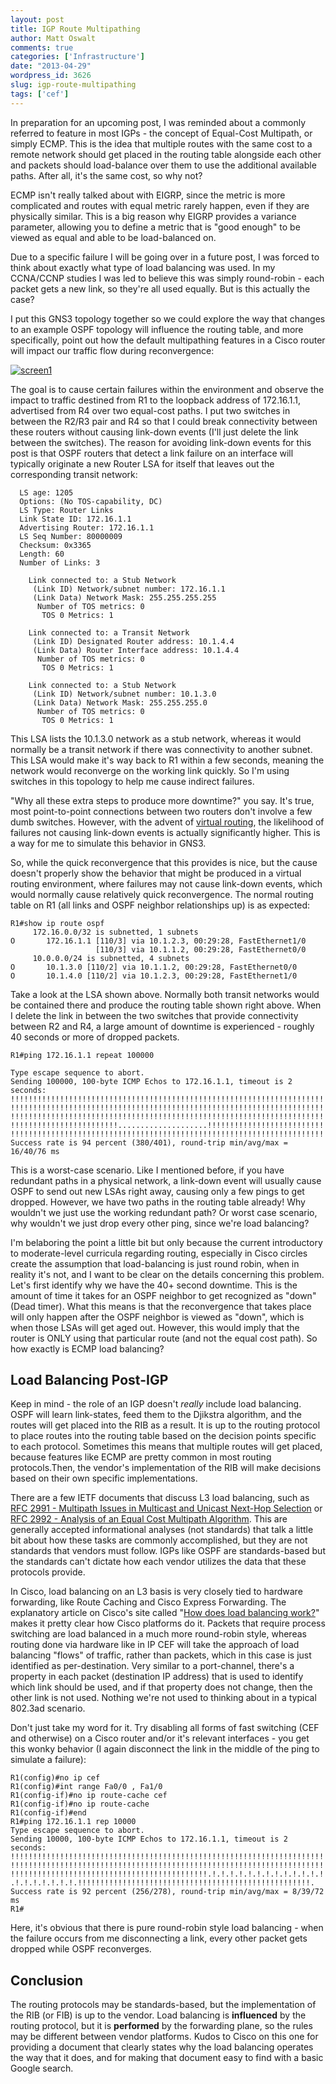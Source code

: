 ```yaml
---
layout: post
title: IGP Route Multipathing
author: Matt Oswalt
comments: true
categories: ['Infrastructure']
date: "2013-04-29"
wordpress_id: 3626
slug: igp-route-multipathing
tags: ['cef']
---
```



In preparation for an upcoming post, I was reminded about a commonly referred to feature in most IGPs - the concept of Equal-Cost Multipath, or simply ECMP. This is the idea that multiple routes with the same cost to a remote network should get placed in the routing table alongside each other and packets should load-balance over them to use the additional available paths. After all, it's the same cost, so why not?

ECMP isn't really talked about with EIGRP, since the metric is more complicated and routes with equal metric rarely happen, even if they are physically similar. This is a big reason why EIGRP provides a variance parameter, allowing you to define a metric that is "good enough" to be viewed as equal and able to be load-balanced on.

Due to a specific failure I will be going over in a future post, I was forced to think about exactly what type of load balancing was used. In my CCNA/CCNP studies I was led to believe this was simply round-robin - each packet gets a new link, so they're all used equally. But is this actually the case?

I put this GNS3 topology together so we could explore the way that changes to an example OSPF topology will influence the routing table, and more specifically, point out how the default multipathing features in a Cisco router will impact our traffic flow during reconvergence:

[![screen1](/assets/2013/04/screen12.png)](/assets/2013/04/screen12.png)

The goal is to cause certain failures within the environment and observe the impact to traffic destined from R1 to the loopback address of 172.16.1.1, advertised from R4 over two equal-cost paths. I put two switches in between the R2/R3 pair and R4 so that I could break connectivity between these routers without causing link-down events (I'll just delete the link between the switches). The reason for avoiding link-down events for this post is that OSPF routers that detect a link failure on an interface will typically originate a new Router LSA for itself that leaves out the corresponding transit network:

      LS age: 1205
      Options: (No TOS-capability, DC)
      LS Type: Router Links
      Link State ID: 172.16.1.1
      Advertising Router: 172.16.1.1
      LS Seq Number: 80000009
      Checksum: 0x3365
      Length: 60
      Number of Links: 3
    
        Link connected to: a Stub Network
         (Link ID) Network/subnet number: 172.16.1.1
         (Link Data) Network Mask: 255.255.255.255
          Number of TOS metrics: 0
           TOS 0 Metrics: 1
    
        Link connected to: a Transit Network
         (Link ID) Designated Router address: 10.1.4.4
         (Link Data) Router Interface address: 10.1.4.4
          Number of TOS metrics: 0
           TOS 0 Metrics: 1
    
        Link connected to: a Stub Network
         (Link ID) Network/subnet number: 10.1.3.0
         (Link Data) Network Mask: 255.255.255.0
          Number of TOS metrics: 0
           TOS 0 Metrics: 1

This LSA lists the 10.1.3.0 network as a stub network, whereas it would normally be a transit network if there was connectivity to another subnet. This LSA would make it's way back to R1 within a few seconds, meaning the network would reconverge on the working link quickly. So I'm using switches in this topology to help me cause indirect failures.

"Why all these extra steps to produce more downtime?" you say. It's true, most point-to-point connections between two routers don't involve a few dumb switches. However, with the advent of [virtual routing](https://oswalt.dev/2013/04/virtual-routing-part-1-csr-1000v-first-glance/), the likelihood of failures not causing link-down events is actually significantly higher. This is a way for me to simulate this behavior in GNS3.

So, while the quick reconvergence that this provides is nice, but the cause doesn't properly show the behavior that might be produced in a virtual routing environment, where failures may not cause link-down events, which would normally cause relatively quick reconvergence.
The normal routing table on R1 (all links and OSPF neighbor relationships up) is as expected:

    R1#show ip route ospf
         172.16.0.0/32 is subnetted, 1 subnets
    O       172.16.1.1 [110/3] via 10.1.2.3, 00:29:28, FastEthernet1/0
                       [110/3] via 10.1.1.2, 00:29:28, FastEthernet0/0
         10.0.0.0/24 is subnetted, 4 subnets
    O       10.1.3.0 [110/2] via 10.1.1.2, 00:29:28, FastEthernet0/0
    O       10.1.4.0 [110/2] via 10.1.2.3, 00:29:28, FastEthernet1/0

Take a look at the LSA shown above. Normally both transit networks would be contained there and produce the routing table shown right above. When I delete the link in between the two switches that provide connectivity between R2 and R4, a large amount of downtime is experienced - roughly 40 seconds or more of dropped packets.
    
    R1#ping 172.16.1.1 repeat 100000
    
    Type escape sequence to abort.
    Sending 100000, 100-byte ICMP Echos to 172.16.1.1, timeout is 2 seconds:
    !!!!!!!!!!!!!!!!!!!!!!!!!!!!!!!!!!!!!!!!!!!!!!!!!!!!!!!!!!!!!!!!!!!!!!
    !!!!!!!!!!!!!!!!!!!!!!!!!!!!!!!!!!!!!!!!!!!!!!!!!!!!!!!!!!!!!!!!!!!!!!
    !!!!!!!!!!!!!!!!!!!!!!!!!!!!!!!!!!!!!!!!!!!!!!!!!!!!!!!!!!!!!!!!!!!!!!
    !!!!!!!!!!!!!!!!!!!!!!!!....................!!!!!!!!!!!!!!!!!!!!!!!!!!
    !!!!!!!!!!!!!!!!!!!!!!!!!!!!!!!!!!!!!!!!!!!!!!!!!!!!!!!!!!!!!!!!!!!!!!
    Success rate is 94 percent (380/401), round-trip min/avg/max = 16/40/76 ms

This is a worst-case scenario. Like I mentioned before, if you have redundant paths in a physical network, a link-down event will usually cause OSPF to send out new LSAs right away, causing only a few pings to get dropped. However, we have two paths in the routing table already! Why wouldn't we just use the working redundant path? Or worst case scenario, why wouldn't we just drop every other ping, since we're load balancing?

I'm belaboring the point a little bit but only because the current introductory to moderate-level curricula regarding routing, especially in Cisco circles create the assumption that load-balancing is just round robin, when in reality it's not, and I want to be clear on the details concerning this problem. Let's first identify why we have the 40+ second downtime. This is the amount of time it takes for an OSPF neighbor to get recognized as "down" (Dead timer). What this means is that the reconvergence that takes place will only happen after the OSPF neighbor is viewed as "down", which is when those LSAs will get aged out. However, this would imply that the router is ONLY using that particular route (and not the equal cost path). So how exactly is ECMP load balancing?

## Load Balancing Post-IGP

Keep in mind - the role of an IGP doesn't *really* include load balancing. OSPF will learn link-states, feed them to the Djikstra algorithm, and the routes will get placed into the RIB as a result. It is up to the routing protocol to place routes into the routing table based on the decision points specific to each protocol. Sometimes this means that multiple routes will get placed, because features like ECMP are pretty common in most routing protocols.Then, the vendor's implementation of the RIB will make decisions based on their own specific implementations.

There are a few IETF documents that discuss L3 load balancing, such as [RFC 2991 - Multipath Issues in Multicast and Unicast Next-Hop Selection](http://tools.ietf.org/html/rfc2991) or [RFC 2992 - Analysis of an Equal Cost Multipath Algorithm](http://tools.ietf.org/html/rfc2992). This are generally accepted informational analyses (not standards) that talk a little bit about how these tasks are commonly accomplished, but they are not standards that vendors must follow. IGPs like OSPF are standards-based but the standards can't dictate how each vendor utilizes the data that these protocols provide.

In Cisco, load balancing on an L3 basis is very closely tied to hardware forwarding, like Route Caching and Cisco Express Forwarding. The explanatory article on Cisco's site called "[How does load balancing work?](http://www.cisco.com/en/US/tech/tk365/technologies_tech_note09186a0080094820.shtml)" makes it pretty clear how Cisco platforms do it. Packets that require process switching are load balanced in a much more round-robin style, whereas routing done via hardware like in IP CEF will take the approach of load balancing "flows" of traffic, rather than packets, which in this case is just identified as per-destination. Very similar to a port-channel, there's a property in each packet (destination IP address) that is used to identify which link should be used, and if that property does not change, then the other link is not used. Nothing we're not used to thinking about in a typical 802.3ad scenario.

Don't just take my word for it. Try disabling all forms of fast switching (CEF and otherwise) on a Cisco router and/or it's relevant interfaces - you get this wonky behavior (I again disconnect the link in the middle of the ping to simulate a failure):

    R1(config)#no ip cef
    R1(config)#int range Fa0/0 , Fa1/0
    R1(config-if)#no ip route-cache cef
    R1(config-if)#no ip route-cache    
    R1(config-if)#end
    R1#ping 172.16.1.1 rep 10000
    Type escape sequence to abort.
    Sending 10000, 100-byte ICMP Echos to 172.16.1.1, timeout is 2 seconds:
    !!!!!!!!!!!!!!!!!!!!!!!!!!!!!!!!!!!!!!!!!!!!!!!!!!!!!!!!!!!!!!!!!!!!!!
    !!!!!!!!!!!!!!!!!!!!!!!!!!!!!!!!!!!!!!!!!!!!!!!!!!!!!!!!!!!!!!!!!!!!!!
    !!!!!!!!!!!!!!!!!!!!!!!!!!!!!!!!!!!!!!!!!!!!.!.!.!.!.!.!.!.!.!.!.!.!.!
    .!.!.!.!.!.!.!.!!!!!!!!!!!!!!!!!!!!!!!!!!!!!!!!!!!!!!!!!!!!!!!!!!!!.
    Success rate is 92 percent (256/278), round-trip min/avg/max = 8/39/72 ms
    R1#

Here, it's obvious that there is pure round-robin style load balancing - when the failure occurs from me disconnecting a link, every other packet gets dropped while OSPF reconverges.

## Conclusion

The routing protocols may be standards-based, but the implementation of the RIB (or FIB) is up to the vendor. Load balancing is **influenced** by the routing protocol, but it is **performed** by the forwarding plane, so the rules may be different between vendor platforms. Kudos to Cisco on this one for providing a document that clearly states why the load balancing operates the way that it does, and for making that document easy to find with a basic Google search.